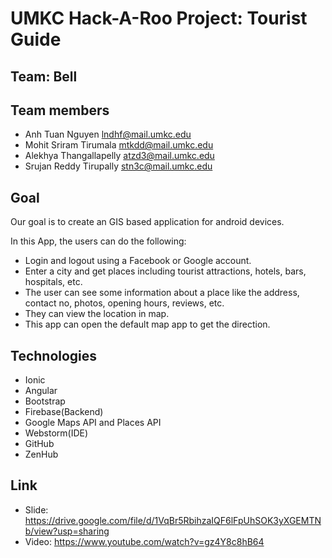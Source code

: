 # UMKC Hack-A-Roo Project: Tourist Guide

## Team: Bell

## Team members

- Anh Tuan Nguyen lndhf@mail.umkc.edu
- Mohit Sriram Tirumala mtkdd@mail.umkc.edu
- Alekhya Thangallapelly atzd3@mail.umkc.edu
- Srujan Reddy Tirupally stn3c@mail.umkc.edu



## Goal
Our goal is to create an GIS based application for android devices. 

In this App, the users can do the following:

- Login and logout using a Facebook or Google account.
- Enter a city and get places including tourist attractions, hotels, bars, hospitals, etc.
- The user can see some information about a place like the address, contact no, photos, opening hours, reviews, etc.
- They can view the location in map.
- This app can open the default map app to get the direction.

## Technologies

- Ionic
- Angular
- Bootstrap
- Firebase(Backend)
- Google Maps API and Places API
- Webstorm(IDE)
- GitHub
- ZenHub
 ## Link
 
- Slide: https://drive.google.com/file/d/1VqBr5RbihzaIQF6lFpUhSOK3yXGEMTNb/view?usp=sharing
- Video: https://www.youtube.com/watch?v=gz4Y8c8hB64

